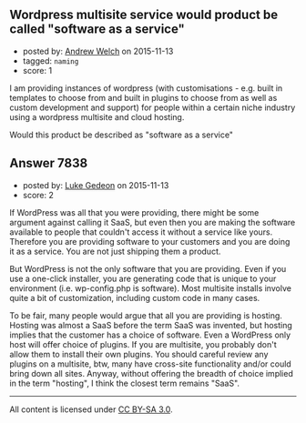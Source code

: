 ## Wordpress multisite service would product be called "software as a service"

- posted by: [Andrew Welch](https://stackexchange.com/users/112525/andrew-welch) on 2015-11-13
- tagged: `naming`
- score: 1

I am providing instances of wordpress (with customisations - e.g. built in templates to choose from and built in plugins to choose from as well as custom development and support) for people within a certain niche industry using a wordpress multisite and cloud hosting. 

Would this product be described as "software as a service"


## Answer 7838

- posted by: [Luke Gedeon](https://stackexchange.com/users/1119600/luke-gedeon) on 2015-11-13
- score: 2

If WordPress was all that you were providing, there might be some argument against calling it SaaS, but even then you are making the software available to people that couldn't access it without a service like yours. Therefore you are providing software to your customers and you are doing it as a service. You are not just shipping them a product.

But WordPress is not the only software that you are providing. Even if you use a one-click installer, you are generating code that is unique to your environment (i.e. wp-config.php is software). Most multisite installs involve quite a bit of customization, including custom code in many cases.

To be fair, many people would argue that all you are providing is hosting. Hosting was almost a SaaS before the term SaaS was invented, but hosting implies that the customer has a choice of software. Even a WordPress only host will offer choice of plugins. If you are multisite, you probably don't allow them to install their own plugins. You should careful review any plugins on a multisite, btw, many have cross-site functionality and/or could bring down all sites. Anyway, without offering the breadth of choice implied in the term "hosting", I think the closest term remains "SaaS".



---

All content is licensed under [CC BY-SA 3.0](https://creativecommons.org/licenses/by-sa/3.0/).
